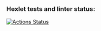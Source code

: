 ### Hexlet tests and linter status:
[![Actions Status](https://github.com/sergey19933/java-project-lvl1/workflows/hexlet-check/badge.svg)](https://github.com/sergey19933/java-project-lvl1/actions)